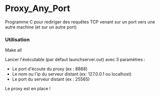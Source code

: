 # Proxy_Any_Port
Programme C pour rediriger des requêtes TCP venant sur un port vers une autre machine (et sur un autre port)

### Utilisation

Make all

Lancer l'éxécutable (par défaut launchserver.out) avec 3 paramètres : 
* Le port d'écoute du proxy (ex : 8888)
* Le nom ou l'ip du serveur distant (ex: 127.0.0.1 ou localhost)
* Le port du serveur distant (ex : 25565)

Le proxy est en place ! 
